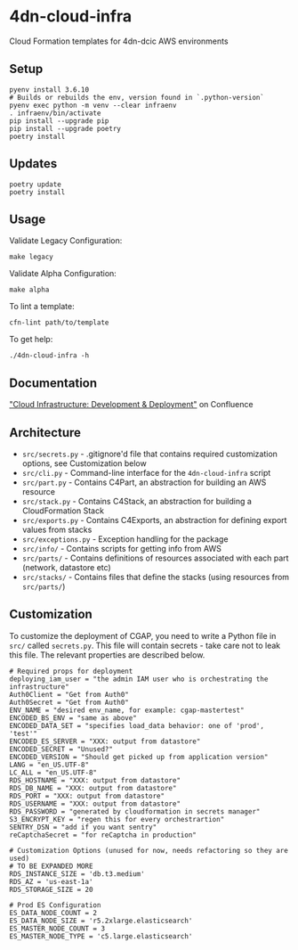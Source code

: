 # 4dn-cloud-infra
Cloud Formation templates for 4dn-dcic AWS environments

## Setup

```
pyenv install 3.6.10
# Builds or rebuilds the env, version found in `.python-version`
pyenv exec python -m venv --clear infraenv
. infraenv/bin/activate
pip install --upgrade pip
pip install --upgrade poetry
poetry install
```

## Updates

```
poetry update
poetry install
```

## Usage

Validate Legacy Configuration:
    
    make legacy

Validate Alpha Configuration:

    make alpha

To lint a template:

    cfn-lint path/to/template

To get help:

    ./4dn-cloud-infra -h


## Documentation

["Cloud Infrastructure: Development & Deployment"](https://hms-dbmi.atlassian.net/wiki/spaces/FOURDNDCIC/pages/1929314305/Cloud+Infrastructure+Development+Deployment) on Confluence

## Architecture

* `src/secrets.py` - .gitignore'd file that contains required customization options, see Customization below
* `src/cli.py` - Command-line interface for the `4dn-cloud-infra` script
* `src/part.py` - Contains C4Part, an abstraction for building an AWS resource
* `src/stack.py` - Contains C4Stack, an abstraction for building a CloudFormation Stack
* `src/exports.py` - Contains C4Exports, an abstraction for defining export values from stacks
* `src/exceptions.py` - Exception handling for the package
* `src/info/` - Contains scripts for getting info from AWS
* `src/parts/` - Contains definitions of resources associated with each part (network, datastore etc)
* `src/stacks/` - Contains files that define the stacks (using resources from `src/parts/`)


## Customization

To customize the deployment of CGAP, you need to write a Python file in `src/` called `secrets.py`. This
file will contain secrets - take care not to leak this file. The relevant properties are described below.

    # Required props for deployment
    deploying_iam_user = "the admin IAM user who is orchestrating the infrastructure"
    Auth0Client = "Get from Auth0"
    Auth0Secret = "Get from Auth0"
    ENV_NAME = "desired env_name, for example: cgap-mastertest"
    ENCODED_BS_ENV = "same as above"
    ENCODED_DATA_SET = "specifies load_data behavior: one of 'prod', 'test'"
    ENCODED_ES_SERVER = "XXX: output from datastore"
    ENCODED_SECRET = "Unused?"
    ENCODED_VERSION = "Should get picked up from application version"
    LANG = "en_US.UTF-8"
    LC_ALL = "en_US.UTF-8"
    RDS_HOSTNAME = "XXX: output from datastore"
    RDS_DB_NAME = "XXX: output from datastore"
    RDS_PORT = "XXX: output from datastore"
    RDS_USERNAME = "XXX: output from datastore"
    RDS_PASSWORD = "generated by cloudformation in secrets manager"
    S3_ENCRYPT_KEY = "regen this for every orchestrartion"
    SENTRY_DSN = "add if you want sentry"
    reCaptchaSecret = "for reCaptcha in production"

    # Customization Options (unused for now, needs refactoring so they are used)
    # TO BE EXPANDED MORE
    RDS_INSTANCE_SIZE = 'db.t3.medium'
    RDS_AZ = 'us-east-1a'
    RDS_STORAGE_SIZE = 20
    
    # Prod ES Configuration
    ES_DATA_NODE_COUNT = 2
    ES_DATA_NODE_SIZE = 'r5.2xlarge.elasticsearch'
    ES_MASTER_NODE_COUNT = 3
    ES_MASTER_NODE_TYPE = 'c5.large.elasticsearch'
